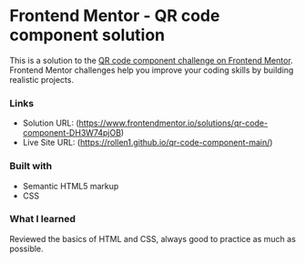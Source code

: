 # Frontend Mentor - QR code component solution

This is a solution to the [QR code component challenge on Frontend Mentor](https://www.frontendmentor.io/challenges/qr-code-component-iux_sIO_H). Frontend Mentor challenges help you improve your coding skills by building realistic projects. 

### Links

- Solution URL: (https://www.frontendmentor.io/solutions/qr-code-component-DH3W74pjOB)
- Live Site URL: (https://rollen1.github.io/qr-code-component-main/)

### Built with

- Semantic HTML5 markup
- CSS 

### What I learned

Reviewed the basics of HTML and CSS, always good to practice as much as possible.
